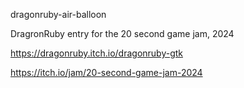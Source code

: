 dragonruby-air-balloon

DragronRuby entry for the 20 second game jam, 2024

https://dragonruby.itch.io/dragonruby-gtk

https://itch.io/jam/20-second-game-jam-2024
